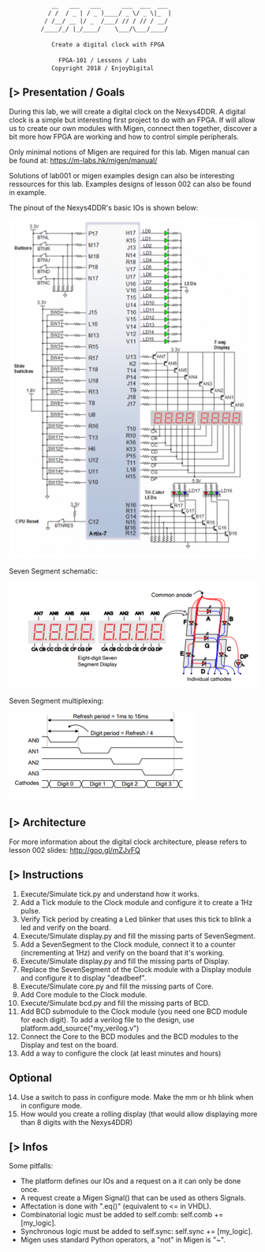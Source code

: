 
                __   ___   ___      ___  ___  ___
               / /  / _ | / _ )____/ _ \/ _ \|_  |
              / /__/ __ |/ _  /___/ // / // / __/
             /____/_/ |_/____/    \___/\___/____/

               	Create a digital clock with FPGA

                  FPGA-101 / Lessons / Labs
                Copyright 2018 / EnjoyDigital

[> Presentation / Goals
-----------------------
During this lab, we will create a digital clock on the Nexys4DDR.
A digital clock is a simple but interesting first project to do
with an FPGA. If will allow us to create our own modules with
Migen, connect then together, discover a bit more how FPGA are
working and how to control simple peripherals.


Only minimal notions of Migen are required for this lab.
Migen manual can be found at: https://m-labs.hk/migen/manual/

Solutions of lab001 or migen examples design can also be interesting
ressources for this lab. Examples designs of lesson 002 can also be found
in example.

The pinout of the Nexys4DDR's basic IOs is shown below:

![Nesys4DDR's basic IOs](doc/pinout.png)


Seven Segment schematic:

![Seven Segment schematic](doc/seven_segment_circuit.png)

Seven Segment multiplexing:

![Seven Segment multiplexing](doc/seven_segment_control.png)


[> Architecture
---------------
For more information about the digital clock architecture, please
refers to lesson 002 slides: http://goo.gl/mZJvFQ


[> Instructions
---------------
 1) Execute/Simulate tick.py and understand how it works.
 2) Add a Tick module to the Clock module and configure it to create a 1Hz pulse.
 3) Verify Tick period by creating a Led blinker that uses this tick to blink a led and verify on the board.
 4) Execute/Simulate display.py and fill the missing parts of SevenSegment.
 5) Add a SevenSegment to the Clock module, connect it to a counter (incrementing at 1Hz) and verify on the board that it's working.
 6) Execute/Simulate display.py and fill the missing parts of Display.
 7) Replace the SevenSegment of the Clock module with a Display module and configure it to display "deadbeef".
 8) Execute/Simulate core.py and fill the missing parts of Core.
 9) Add Core module to the Clock module.
10) Execute/Simulate bcd.py and fill the missing parts of BCD.
11) Add BCD submodule to the Clock module (you need one BCD module for each digit). To add a verilog file to the design, use platform.add_source("my_verilog.v")
12) Connect the Core to the BCD modules and the BCD modules to the Display and test on the board.
13) Add a way to configure the clock (at least minutes and hours)

Optional
--------
14) Use a switch to pass in configure mode. Make the mm or hh blink when in configure mode.
15) How would you create a rolling display (that would allow displaying more than 8 digits with the Nexys4DDR)

[> Infos
--------
Some pitfalls:
- The platform defines our IOs and a request on a it can only be done once.
- A request create a Migen Signal() that can be used as others Signals.
- Affectation is done with ".eq()" (equivalent to <= in VHDL).
- Combinatorial logic must be added to self.comb: self.comb += [my_logic].
- Synchronous logic must be added to self.sync: self.sync += [my_logic].
- Migen uses standard Python operators, a "not" in Migen is "~".
